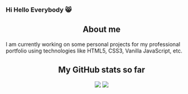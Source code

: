 ### Hi Hello Everybody 😸

<!--
**ricklogar/ricklogar** is a ✨ _special_ ✨ repository because its `README.md` (this file) appears on your GitHub profile.

Here are some ideas to get you started:

- 🔭 I’m currently working on ...
- 🌱 I’m currently learning ...
- 👯 I’m looking to collaborate on ...
- 🤔 I’m looking for help with ...
- 💬 Ask me about ...
- 📫 How to reach me: ...
- 😄 Pronouns: ...
- ⚡ Fun fact: ...
-->

<h2 align="center"> About me </h2>

<p>
 I am currently working on some personal projects for my professional portfolio using technologies like HTML5, CSS3, Vanilla JavaScript, etc.
</p>

<h2 align="center"> My GitHub stats so far </h2>

<p align="center">
<img src="https://github-readme-stats.vercel.app/api?username=ricklogar&show_icons=true&theme=midnight-purple"/>
<img src="https://github-readme-stats.vercel.app/api/top-langs/?username=ricklogar&layout=compact&theme=midnight-purple"/>
</p>
